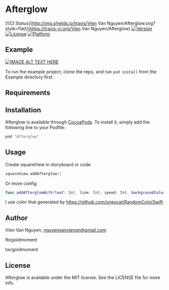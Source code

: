# Afterglow

[![CI Status](http://img.shields.io/travis/Vien Van Nguyen/Afterglow.svg?style=flat)](https://travis-ci.org/Vien Van Nguyen/Afterglow)
[![Version](https://img.shields.io/cocoapods/v/Afterglow.svg?style=flat)](http://cocoapods.org/pods/Afterglow)
[![License](https://img.shields.io/cocoapods/l/Afterglow.svg?style=flat)](http://cocoapods.org/pods/Afterglow)
[![Platform](https://img.shields.io/cocoapods/p/Afterglow.svg?style=flat)](http://cocoapods.org/pods/Afterglow)

## Example
[![IMAGE ALT TEXT HERE](https://img.youtube.com/vi/mXK5wk0axBw/0.jpg)](https://www.youtube.com/watch?v=mXK5wk0axBw)

To run the example project, clone the repo, and run `pod install` from the Example directory first.

## Requirements

## Installation

Afterglow is available through [CocoaPods](http://cocoapods.org). To install
it, simply add the following line to your Podfile:

```ruby
pod "Afterglow"
```
## Usage

Create squareView in storyboard or code

```swift
squareView.addAfterglow()
```

Or more config

```swift
func addAfterglowWith(leaf: Int, line: Int, speed: Int, backgroundColor: UIColor, hue: Hue)
```

I use color that generated by https://github.com/onevcat/RandomColorSwift

## Author

Vien Van Nguyen, nguyenvanvienqn@gmail.com

fb/goldmoment

tw/goldmoment

## License

Afterglow is available under the MIT license. See the LICENSE file for more info.
